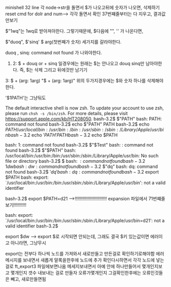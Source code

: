 
 minishell  32 line 각 node->str을 돌면서 $가 나오고뒤에 숫자가 나오면, 삭제하기
 reset cmd for dolr and num-->
 각각 돌면서 확인
 37번쨰줄부터는 다 지우고, 결과값만보기







 $"1wq"는 1wq로 받아져야한다.
 그렇기때문에, $다음에 "", '' 가 나온다면, 

 $"duoq", $'sinq' $ arg(첫번째가 숫자) 세가지를 갈라야한다.

 duoq , sinq: command not found 가 나와야한다.

1. 2:
$ + douq or + sinq 일경우에는 
원래는 $는 안나오고 douq sinq만 남아야한다.
즉, $는 삭제 그리고 뒤에것만 남기기

3:
$ + (arg: 1arg)
"$ + (arg: 1arg)"
위의 두가지경우에는 $와 숫자 하나를 삭제해야한다.

'$1PATH'는 그냥둬도

The default interactive shell is now zsh.
To update your account to use zsh, please run `chsh -s /bin/zsh`.
For more details, please visit https://support.apple.com/kb/HT208050.
bash-3.2$ $"PATH"
bash: PATH: command not found
bash-3.2$ echo $"PATH"
PATH
bash-3.2$ echo $PATH
/usr/local/bin:/usr/bin:/bin:/usr/sbin:/sbin:/Library/Apple/usr/bin
bash-3.2$ echo $'PATH'
PATH
bash-3.2$ echo $PATH

bash: 1: command not found
bash-3.2$ $"$Test"
bash: : command not found
bash-3.2$ $"$PATH"
bash: /usr/local/bin:/usr/bin:/bin:/usr/sbin:/sbin:/Library/Apple/usr/bin: No such file or directory
bash-3.2$ $
bash: $: command not found
bash-3.2$ $1dw
bash: dw: command not found
bash-3.2$ $"dq"
bash: dq: command not found
bash-3.2$ $'dq'
bash: dq: command not found
bash-3.2$ export $PATH
bash: export: `/usr/local/bin:/usr/bin:/bin:/usr/sbin:/sbin:/Library/Apple/usr/bin': not a valid identifier


bash-3.2$ export $PATH=d21     -->!!!!!!!!!!!!!!!!!!!!!!!!!  expansion 파일에서 71번쨰줄보기!!!!!!!!!!


bash: export: `/usr/local/bin:/usr/bin:/bin:/usr/sbin:/sbin:/Library/Apple/usr/bin=d21': not a valid identifier
bash-3.2$


export $dw --> export
$로 시작되면 안되는데, 그래도 결국 $키 있는값이면 에러이고
아니라면, 그냥무시

export는 전부다 하나씩 노드를 가져와서 새로만들고 만든걸로 확인하기로해야함
에러메시지를 보내면서 새롭게 말록을한후에 노드에 추가
확인다시하면서 각각 노드에 넣는걸로
ft_export3 파일에보면나옴 메세지보내면서 아예 안에 하나만들어서
몇개인지보고 몇개인지 갯수 내보내는 걸로 만들자
오류가몇개인지
그걸확인한후에는 오류인것들은 뻬고, 새로만들면됨
